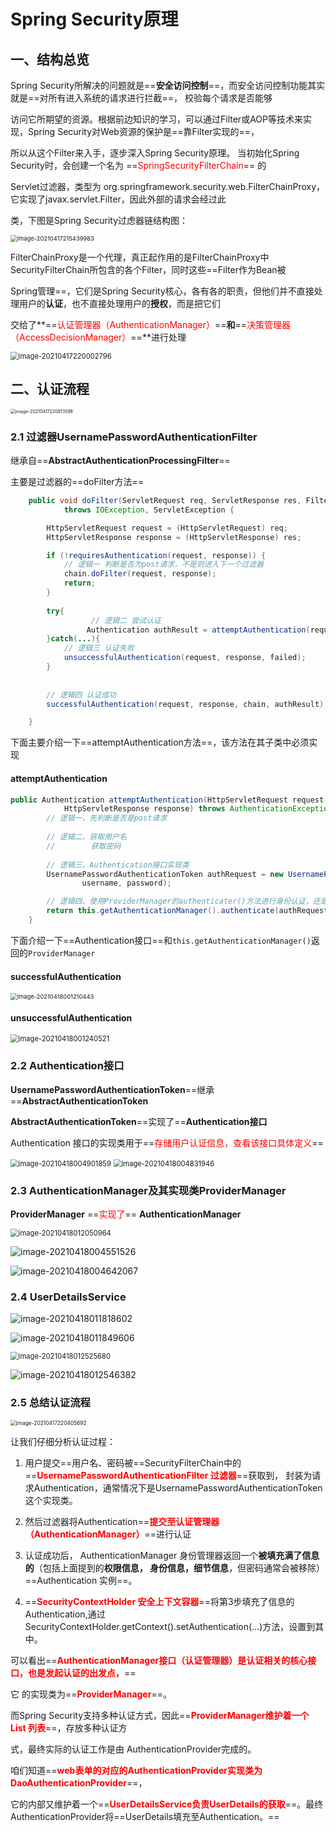 # Spring Security原理

## 一、结构总览

Spring Security所解决的问题就是==**安全访问控制**==，而安全访问控制功能其实就是==对所有进入系统的请求进行拦截==， 校验每个请求是否能够

访问它所期望的资源。根据前边知识的学习，可以通过Filter或AOP等技术来实现，Spring Security对Web资源的保护是==靠Filter实现的==，

所以从这个Filter来入手，逐步深入Spring Security原理。 当初始化Spring Security时，会创建一个名为 ==<font color=red>SpringSecurityFilterChain</font>== 的

Servlet过滤器，类型为 org.springframework.security.web.FilterChainProxy，它实现了javax.servlet.Filter，因此外部的请求会经过此 

类，下图是Spring Security过虑器链结构图： 

<img src="Spring%20Security%E7%AC%94%E8%AE%B0.assets/image-20210417215439983.png" alt="image-20210417215439983" style="zoom:67%;" />

FilterChainProxy是一个代理，真正起作用的是FilterChainProxy中SecurityFilterChain所包含的各个Filter，同时这些==Filter作为Bean被

Spring管理==，它们是Spring Security核心，各有各的职责，但他们并不直接处理用户的**认证**，也不直接处理用户的**授权**，而是把它们

交给了**==<font color=red>认证管理器（AuthenticationManager）</font>==**和**==<font color=red>决策管理器 （AccessDecisionManager）</font>==**进行处理

<img src="Spring%20Security%E7%AC%94%E8%AE%B0.assets/image-20210417220002796.png" alt="image-20210417220002796" style="zoom:80%;" />

## 二、认证流程





<img src="Spring%20Security%E7%AC%94%E8%AE%B0.assets/image-20210417220813598.png" alt="image-20210417220813598" style="zoom:50%;" />

### 2.1  **过滤器UsernamePasswordAuthenticationFilter**

继承自==**AbstractAuthenticationProcessingFilter**==

主要是过滤器的==doFilter方法==

```java
	public void doFilter(ServletRequest req, ServletResponse res, FilterChain chain)
			throws IOException, ServletException {

		HttpServletRequest request = (HttpServletRequest) req;
		HttpServletResponse response = (HttpServletResponse) res;

		if (!requiresAuthentication(request, response)) {
            // 逻辑一 判断是否为post请求，不是则进入下一个过滤器
			chain.doFilter(request, response);
			return;
		}
        
        try{
                  // 逻辑二 尝试认证
                 Authentication	authResult = attemptAuthentication(request, response);
        }catch(...){
            // 逻辑三 认证失败
            unsuccessfulAuthentication(request, response, failed);
        }
        
   
        // 逻辑四 认证成功
        successfulAuthentication(request, response, chain, authResult);

	}
```

下面主要介绍一下==attemptAuthentication方法==，该方法在其子类中必须实现

####  attemptAuthentication

```java
public Authentication attemptAuthentication(HttpServletRequest request,
			HttpServletResponse response) throws AuthenticationException {  
        // 逻辑一、先判断是否是post请求
    
        // 逻辑二、获取用户名
        //        获取密码
    
        // 逻辑三、Authentication接口实现类
		UsernamePasswordAuthenticationToken authRequest = new UsernamePasswordAuthenticationToken(
				username, password);

        // 逻辑四、使用ProviderManager的authenticater()方法进行身份认证，还是返回一个Authentication接口
		return this.getAuthenticationManager().authenticate(authRequest);
	}

```

下面介绍一下==Authentication接口==和`this.getAuthenticationManager()`返回的`ProviderManager`

  #### successfulAuthentication

<img src="Spring%20Security%E7%AC%94%E8%AE%B0.assets/image-20210418001210443.png" alt="image-20210418001210443" style="zoom:67%;" />

#### unsuccessfulAuthentication

<img src="Spring%20Security%E7%AC%94%E8%AE%B0.assets/image-20210418001240521.png" alt="image-20210418001240521" style="zoom:80%;" />

### 2.2 Authentication接口

 **UsernamePasswordAuthenticationToken**==继承==**AbstractAuthenticationToken**

​                                        **AbstractAuthenticationToken**==实现了==**Authentication接口**

Authentication 接口的实现类用于==<font color=red>存储用户认证信息，查看该接口具体定义</font>==

<img src="Spring%20Security%E7%AC%94%E8%AE%B0.assets/image-20210418004901859.png" alt="image-20210418004901859" style="zoom:80%;" />

<img src="Spring%20Security%E7%AC%94%E8%AE%B0.assets/image-20210418004831946.png" alt="image-20210418004831946" style="zoom:80%;" />

### 2.3 AuthenticationManager及其实现类ProviderManager

**ProviderManager** ==<font color=red>实现了</font>== **AuthenticationManager** 

<img src="Spring%20Security%E7%AC%94%E8%AE%B0.assets/image-20210418012050964.png" alt="image-20210418012050964" style="zoom:80%;" />

![image-20210418004551526](Spring%20Security%E7%AC%94%E8%AE%B0.assets/image-20210418004551526.png)

![image-20210418004642067](Spring%20Security%E7%AC%94%E8%AE%B0.assets/image-20210418004642067.png)

### 2.4 UserDetailsService

 ![image-20210418011818602](Spring%20Security%E7%AC%94%E8%AE%B0.assets/image-20210418011818602.png)

![image-20210418011849606](Spring%20Security%E7%AC%94%E8%AE%B0.assets/image-20210418011849606.png)

<img src="Spring%20Security%E7%AC%94%E8%AE%B0.assets/image-20210418012525680.png" alt="image-20210418012525680" style="zoom:80%;" />

![image-20210418012546382](Spring%20Security%E7%AC%94%E8%AE%B0.assets/image-20210418012546382.png)

### 2.5 总结认证流程

<img src="Spring%20Security%E7%AC%94%E8%AE%B0.assets/image-20210417220405692.png" alt="image-20210417220405692" style="zoom:60%;" />

让我们仔细分析认证过程： 

1. 用户提交==用户名、密码被==SecurityFilterChain中的==**<font color=red>UsernamePasswordAuthenticationFilter 过滤器</font>**==获取到， 封装为请求Authentication，通常情况下是UsernamePasswordAuthenticationToken这个实现类。 

2. 然后过滤器将Authentication==**<font color=red>提交至认证管理器（AuthenticationManager）</font>**==进行认证 

3. 认证成功后， AuthenticationManager 身份管理器返回一个**被填充满了信息的**（包括上面提到的**权限信息， 身份信息，细节信息**，但密码通常会被移除）==Authentication 实例==。 

4. ==**<font color=red>SecurityContextHolder 安全上下文容器</font>**==将第3步填充了信息的 Authentication,通过SecurityContextHolder.getContext().setAuthentication(…)方法，设置到其中。 

可以看出==**<font color=red>AuthenticationManager接口（认证管理器）是认证相关的核心接口，也是发起认证的出发点，</font>**==

它 的实现类为==**<font color=red>ProviderManager</font>**==。

而Spring Security支持多种认证方式，因此==**<font color=red>ProviderManager维护着一个 List<AuthenticationProvider> 列表</font>**==，存放多种认证方

式，最终实际的认证工作是由 AuthenticationProvider完成的。

咱们知道==**<font color=red>web表单的对应的AuthenticationProvider实现类为 DaoAuthenticationProvider</font>**==，

它的内部又维护着一个==**<font color=red>UserDetailsService负责UserDetails的获取</font>**==。最终AuthenticationProvider将==UserDetails填充至Authentication。== 

